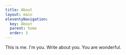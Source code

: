 ```yaml
---
title: About
layout: main
eleventyNavigation:
  key: About  
  parent: home
  order: 3
---
```


This is me. I'm you. Write about you. You are wonderful.